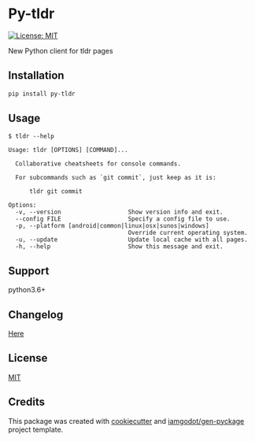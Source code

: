 # Py-tldr

[![License: MIT](https://img.shields.io/badge/License-MIT-blue.svg)](LICENSE)

New Python client for tldr pages

## Installation

```bash
pip install py-tldr
```

## Usage

```
$ tldr --help

Usage: tldr [OPTIONS] [COMMAND]...

  Collaborative cheatsheets for console commands.

  For subcommands such as `git commit`, just keep as it is:

      tldr git commit

Options:
  -v, --version                   Show version info and exit.
  --config FILE                   Specify a config file to use.
  -p, --platform [android|common|linux|osx|sunos|windows]
                                  Override current operating system.
  -u, --update                    Update local cache with all pages.
  -h, --help                      Show this message and exit.
```

## Support

python3.6+

## Changelog

[Here](docs/CHANGELOG.md)

## License

[MIT](docs/LICENSE)

## Credits

This package was created with [cookiecutter](https://github.com/audreyr/cookiecutter) and [iamgodot/gen-pyckage](https://github.com/iamgodot/gen-pyckage) project template.
